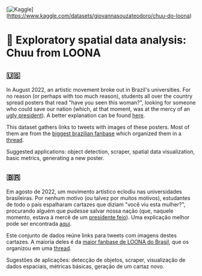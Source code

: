 [![Kaggle](https://kaggle.com/static/images/open-in-kaggle.svg)] (https://www.kaggle.com/datasets/giovannasouzateodoro/chuu-do-loona)

# 🍎 Exploratory spatial data analysis: Chuu from LOONA

## 🇺🇸
In August 2022, an artistic movement broke out in Brazil's universities. For no reason (or perhaps with too much reason), students all over the country spread posters that read "have you seen this woman?", looking for someone who could save our nation (which, at that moment, was at the mercy of an [ugly president](https://theintercept.com/2014/12/11/misogynistic-hateful-elected-official-democacratic-world-brazils-jair-bolsonaro/)). A better explanation can be found [here](https://knowyourmeme.com/memes/have-you-seen-this-woman). 

This dataset gathers links to tweets with images of these posters. Most of them are from the [biggest brazilian fanbase](https://twitter.com/OrbitsBrasil) which organized them in a [thread](https://twitter.com/OrbitsBrasil/status/1565484244117458947). 

Suggested applications: object detection, scraper, spatial data visualization, basic metrics, generating a new poster. 

## 🇧🇷
Em agosto de 2022, um movimento artístico eclodiu nas universidades brasileiras. Por nenhum motivo (ou talvez por muitos motivos), estudantes de todo o país espalharam cartazes que diziam "você viu esta mulher?", procurando alguém que pudesse salvar nossa nação (que, naquele momento, estava à mercê de um [presidente feio](https://theintercept.com/2014/12/11/misogynistic-hateful-elected-official-democacratic-world-brazils-jair-bolsonaro/)). Uma explicação melhor pode ser encontrada [aqui](https://knowyourmeme.com/memes/have-you-seen-this-woman). 

Este conjunto de dados reúne links para tweets com imagens destes cartazes. A maioria deles é da [maior fanbase de LOONA do Brasil](https://twitter.com/OrbitsBrasil), que os organizou em uma [thread](https://twitter.com/OrbitsBrasil/status/1565484244117458947). 

Sugestões de aplicações: detecção de objetos, scraper, visualização de dados espaciais, métricas básicas, geração de um cartaz novo. 
